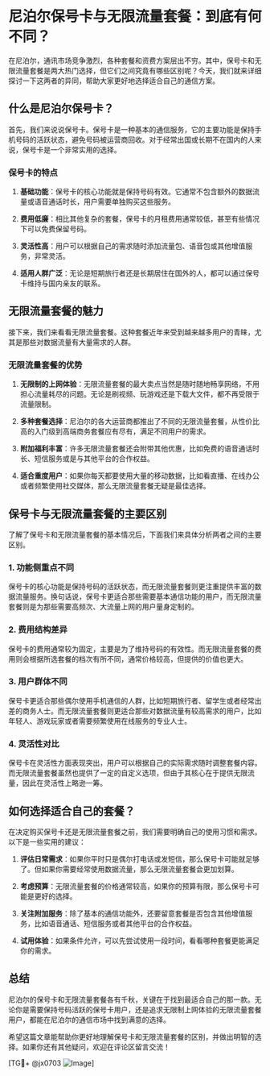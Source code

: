 # 尼泊尔保号卡与无限流量套餐：到底有何不同？

在尼泊尔，通讯市场竞争激烈，各种套餐和资费方案层出不穷。其中，保号卡和无限流量套餐是两大热门选择，但它们之间究竟有哪些区别呢？今天，我们就来详细探讨一下这两者的异同，帮助大家更好地选择适合自己的通信方案。

## 什么是尼泊尔保号卡？

首先，我们来说说保号卡。保号卡是一种基本的通信服务，它的主要功能是保持手机号码的活跃状态，避免号码被运营商回收。对于经常出国或长期不在国内的人来说，保号卡是一个非常实用的选择。

### 保号卡的特点

1. **基础功能**：保号卡的核心功能就是保持号码有效。它通常不包含额外的数据流量或语音通话时长，用户需要单独购买这些服务。
   
2. **费用低廉**：相比其他复杂的套餐，保号卡的月租费用通常较低，甚至有些情况下可以免费保留号码。

3. **灵活性高**：用户可以根据自己的需求随时添加流量包、语音包或其他增值服务，非常灵活。

4. **适用人群广泛**：无论是短期旅行者还是长期居住在国外的人，都可以通过保号卡维持与国内亲友的联系。

## 无限流量套餐的魅力

接下来，我们来看看无限流量套餐。这种套餐近年来受到越来越多用户的青睐，尤其是那些对数据流量有大量需求的人群。

### 无限流量套餐的优势

1. **无限制的上网体验**：无限流量套餐的最大卖点当然是随时随地畅享网络，不用担心流量耗尽的问题。无论是刷视频、玩游戏还是下载大文件，都不再受限于流量限制。

2. **多种套餐选择**：尼泊尔的各大运营商都推出了不同的无限流量套餐，从性价比高的入门级到高端商务套餐应有尽有，满足不同用户的需求。

3. **附加福利丰富**：许多无限流量套餐还会附带其他优惠，比如免费的语音通话时长、短信服务或是与其他平台的合作权益。

4. **适合重度用户**：如果你每天都要使用大量的移动数据，比如看直播、在线办公或者频繁使用社交媒体，那么无限流量套餐无疑是最佳选择。

## 保号卡与无限流量套餐的主要区别

了解了保号卡和无限流量套餐的基本情况后，下面我们来具体分析两者之间的主要区别。

### 1. 功能侧重点不同

保号卡的核心功能是保持号码的活跃状态，而无限流量套餐则更注重提供丰富的数据流量服务。换句话说，保号卡更适合那些需要基本通信功能的用户，而无限流量套餐则是为那些需要高频次、大流量上网的用户量身定制的。

### 2. 费用结构差异

保号卡的费用通常较为固定，主要是为了维持号码的有效性。而无限流量套餐的费用则会根据所选套餐的档次有所不同，通常价格较高，但提供的价值也更大。

### 3. 用户群体不同

保号卡更适合那些偶尔使用手机通信的人群，比如短期旅行者、留学生或者经常出差的商务人士。而无限流量套餐则更适合那些对数据流量有较高需求的用户，比如年轻人、游戏玩家或者需要频繁使用在线服务的专业人士。

### 4. 灵活性对比

保号卡在灵活性方面表现突出，用户可以根据自己的实际需求随时调整套餐内容。而无限流量套餐虽然也提供了一定的自定义选项，但由于其核心在于提供无限流量，因此在灵活性上略逊一筹。

## 如何选择适合自己的套餐？

在决定购买保号卡还是无限流量套餐之前，我们需要明确自己的使用习惯和需求。以下是一些实用的建议：

1. **评估日常需求**：如果你平时只是偶尔打电话或发短信，那么保号卡可能就足够了。但如果你需要经常使用数据流量，那么无限流量套餐会更加划算。

2. **考虑预算**：无限流量套餐的价格通常较高，如果你的预算有限，那么保号卡可能是更好的选择。

3. **关注附加服务**：除了基本的通信功能外，还要留意套餐是否包含其他增值服务，比如语音通话、短信服务或者其他平台的合作权益。

4. **试用体验**：如果条件允许，可以先尝试使用一段时间，看看哪种套餐更能满足你的需求。

## 总结

尼泊尔的保号卡和无限流量套餐各有千秋，关键在于找到最适合自己的那一款。无论你是需要保持号码活跃的保号卡用户，还是追求无限制上网体验的无限流量套餐用户，都能在尼泊尔的通信市场中找到满意的选择。

希望这篇文章能帮助你更好地理解保号卡和无限流量套餐的区别，并做出明智的选择。如果你还有其他疑问，欢迎在评论区留言交流！

[TG💪+ @jx0703 ![Image](https://github.com/user-attachments/assets/dbca1d08-cadb-493c-b0ec-ad6f7a83f270)]
